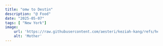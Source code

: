 ```yaml
---
title: "omw to Destin"
description: "@ Food"
date: "2025-05-07"
tags: [ "New York"]
image:
    url: 'https://raw.githubusercontent.com/aesteri/keziah-kang/refs/heads/main/src/assets/keziah.jpg'
    alt: 'Mother'
---
```


